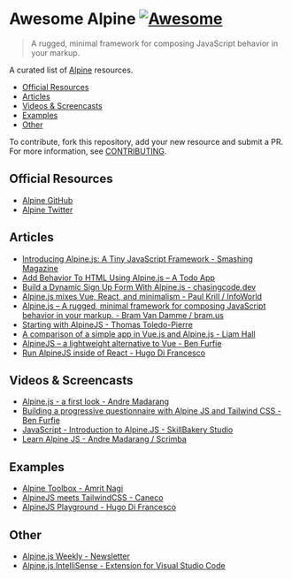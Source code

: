 # Awesome Alpine [![Awesome](https://cdn.rawgit.com/sindresorhus/awesome/d7305f38d29fed78fa85652e3a63e154dd8e8829/media/badge.svg)](https://github.com/sindresorhus/awesome)

> A rugged, minimal framework for composing JavaScript behavior in your markup.

A curated list of [Alpine](https://github.com/alpinejs/alpine) resources.

<!-- TOC -->

* [Official Resources](#official-resources)
* [Articles](#articles)
* [Videos & Screencasts](#videos--screencasts)
* [Examples](#examples)
* [Other](#other)

<!-- /TOC -->

To contribute, fork this repository, add your new resource and submit a PR. For more information, see [CONTRIBUTING](/CONTRIBUTING.md).

## Official Resources

* [Alpine GitHub](https://github.com/alpinejs/alpine)
* [Alpine Twitter](https://twitter.com/Alpine_JS)

## Articles

* [Introducing Alpine.js: A Tiny JavaScript Framework - Smashing Magazine](https://www.smashingmagazine.com/2020/03/introduction-alpinejs-javascript-framework/)
* [Add Behavior To HTML Using Alpine.js – A Todo App](https://lukasznojek.com/blog/2020/02/add-behavior-to-html-using-alpine-js-a-todo-app/?utm_content=bufferbb4ff&utm_medium=social&utm_source=twitter.com&utm_campaign=buffer)
* [Build a Dynamic Sign Up Form With Alpine.js - chasingcode.dev](https://chasingcode.dev/blog/build-signup-form-with-alpinejs/)
* [Alpine.js mixes Vue, React, and minimalism - Paul Krill / InfoWorld](https://www.infoworld.com/article/3527958/alpinejs-mixes-vue-react-and-minimalism.html)
* [Alpine.js – A rugged, minimal framework for composing JavaScript behavior in your markup. - Bram Van Damme / bram.us](https://www.bram.us/2020/01/14/alpine-js-a-rugged-minimal-framework-for-composing-javascript-behavior-in-your-markup/)
* [Starting with AlpineJS - Thomas Toledo-Pierre](https://dev.to/nugetchar/starting-with-alpinejs-hjn)
* [A comparison of a simple app in Vue.js and Alpine.js - Liam Hall](https://medium.com/@wearethreebears/a-comparison-of-a-simple-app-in-vue-js-and-alpine-js-2a8c57f8b0e3)
* [AlpineJS – a lightweight alternative to Vue - Ben Furfie](https://benfurfie.co.uk/articles/alpinejs-a-lightweight-alternative-to-vue)
* [Run AlpineJS inside of React - Hugo Di Francesco](https://codewithhugo.com/alpine-js-react/)

## Videos & Screencasts

* [Alpine.js - a first look - Andre Madarang](https://www.youtube.com/watch?v=2pQ_WDqXkWs)
* [Building a progressive questionnaire with Alpine JS and Tailwind CSS - Ben Furfie](https://www.youtube.com/watch?v=BTAXnBFJWCY)
* [JavaScript - Introduction to Alpine.JS - SkillBakery Studio](https://www.youtube.com/channel/UCLTJ8_N2bzhidCNGt_692Ug/search?query=Javascript+-+Learn+Alpine.js)
* [Learn Alpine JS - Andre Madarang / Scrimba](https://scrimba.com/g/galpinejs)

## Examples

* [Alpine Toolbox - Amrit Nagi](https://www.alpinetoolbox.com/)
* [AlpineJS meets TailwindCSS - Caneco](https://codepen.io/collection/XqVbyQ)
* [AlpineJS Playground - Hugo Di Francesco](https://github.com/HugoDF/alpinejs-playground)

## Other

* [Alpine.js Weekly - Newsletter](https://buttondown.email/alpinejs)
* [Alpine.js IntelliSense - Extension for Visual Studio Code](https://marketplace.visualstudio.com/items?itemName=adrianwilczynski.alpine-js-intellisense)
